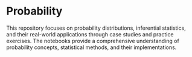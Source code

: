 # Probability

This repository focuses on probability distributions, inferential statistics, and their real-world applications through case studies and practice exercises. The notebooks provide a comprehensive understanding of probability concepts, statistical methods, and their implementations.


